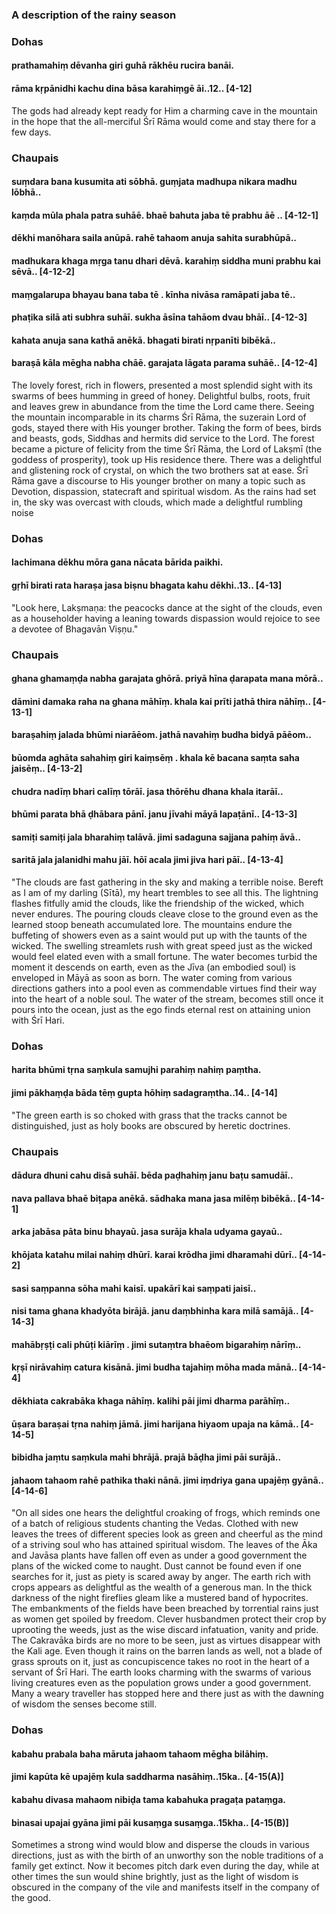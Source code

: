 ### A description of the rainy season

### Dohas

#### prathamahiṃ dēvanha giri guhā rākhēu rucira banāi.
#### rāma kṛpānidhi kachu dina bāsa karahiṃgē āi..12.. [4-12]

The gods had already kept ready for Him a charming cave in the mountain in the hope that the all-merciful Śrī Rāma would come and stay there for a few days.

### Chaupais

#### suṃdara bana kusumita ati sōbhā. guṃjata madhupa nikara madhu lōbhā..
#### kaṃda mūla phala patra suhāē. bhaē bahuta jaba tē prabhu āē .. [4-12-1]
#### dēkhi manōhara saila anūpā. rahē tahaom anuja sahita surabhūpā..
#### madhukara khaga mṛga tanu dhari dēvā. karahiṃ siddha muni prabhu kai sēvā.. [4-12-2]
#### maṃgalarupa bhayau bana taba tē . kīnha nivāsa ramāpati jaba tē..
#### phaṭika silā ati subhra suhāī. sukha āsīna tahāom dvau bhāī.. [4-12-3]
#### kahata anuja sana kathā anēkā. bhagati birati nṛpanīti bibēkā..
#### baraṣā kāla mēgha nabha chāē. garajata lāgata parama suhāē.. [4-12-4]

The lovely forest, rich in flowers, presented a most splendid sight with its swarms of bees humming in greed of honey. Delightful bulbs, roots, fruit and leaves grew in abundance from the time the Lord came there. Seeing the mountain incomparable in its charms Śrī Rāma, the suzerain Lord of gods, stayed there with His younger brother. Taking the form of bees, birds and beasts, gods, Siddhas and hermits did service to the Lord. The forest became a picture of felicity from the time Śrī Rāma, the Lord of Lakṣmī (the goddess of prosperity), took up His residence there. There was a delightful and glistening rock of crystal, on which the two brothers sat at ease. Śrī Rāma gave a discourse to His younger brother on many a topic such as Devotion, dispassion, statecraft and spiritual wisdom. As the rains had set in, the sky was overcast with clouds, which made a delightful rumbling noise

### Dohas

#### lachimana dēkhu mōra gana nācata bārida paikhi.
#### gṛhī birati rata haraṣa jasa biṣnu bhagata kahu dēkhi..13.. [4-13]

"Look here, Lakṣmaṇa: the peacocks dance at the sight of the clouds, even as a householder having a leaning towards dispassion would rejoice to see a devotee of Bhagavān Viṣṇu."

### Chaupais

#### ghana ghamaṃḍa nabha garajata ghōrā. priyā hīna ḍarapata mana mōrā..
#### dāmini damaka raha na ghana māhīṃ. khala kai prīti jathā thira nāhīṃ.. [4-13-1]
#### baraṣahiṃ jalada bhūmi niarāēom. jathā navahiṃ budha bidyā pāēom..
#### būomda aghāta sahahiṃ giri kaiṃsēṃ . khala kē bacana saṃta saha jaisēṃ.. [4-13-2]
#### chudra nadīṃ bhari calīṃ tōrāī. jasa thōrēhu dhana khala itarāī..
#### bhūmi parata bhā ḍhābara pānī. janu jīvahi māyā lapaṭānī.. [4-13-3]
#### samiṭi samiṭi jala bharahiṃ talāvā. jimi sadaguna sajjana pahiṃ āvā..
#### saritā jala jalanidhi mahu jāī. hōī acala jimi jiva hari pāī.. [4-13-4]

"The clouds are fast gathering in the sky and making a terrible noise. Bereft as I am of my darling (Sītā), my heart trembles to see all this. The lightning flashes fitfully amid the clouds, like the friendship of the wicked, which never endures. The pouring clouds cleave close to the ground even as the learned stoop beneath accumulated lore. The mountains endure the buffeting of showers even as a saint would put up with the taunts of the wicked. The swelling streamlets rush with great speed just as the wicked would feel elated even with a small fortune. The water becomes turbid the moment it descends on earth, even as the Jīva (an embodied soul) is enveloped in Māyā as soon as born. The water coming from various directions gathers into a pool even as commendable virtues find their way into the heart of a noble soul. The water of the stream, becomes still once it pours into the ocean, just as the ego finds eternal rest on attaining union with Śrī Hari.

### Dohas

#### harita bhūmi tṛna saṃkula samujhi parahiṃ nahiṃ paṃtha.
#### jimi pākhaṃḍa bāda tēṃ gupta hōhiṃ sadagraṃtha..14.. [4-14]

"The green earth is so choked with grass that the tracks cannot be distinguished, just as holy books are obscured by heretic doctrines.

### Chaupais

#### dādura dhuni cahu disā suhāī. bēda paḍhahiṃ janu baṭu samudāī..
#### nava pallava bhaē biṭapa anēkā. sādhaka mana jasa milēṃ bibēkā.. [4-14-1]
#### arka jabāsa pāta binu bhayaū. jasa surāja khala udyama gayaū..
#### khōjata katahu milai nahiṃ dhūrī. karai krōdha jimi dharamahi dūrī.. [4-14-2]
#### sasi saṃpanna sōha mahi kaisī. upakārī kai saṃpati jaisī..
#### nisi tama ghana khadyōta birājā. janu daṃbhinha kara milā samājā.. [4-14-3]
#### mahābṛṣṭi cali phūṭi kiārīṃ . jimi sutaṃtra bhaēom bigarahiṃ nārīṃ..
#### kṛṣī nirāvahiṃ catura kisānā. jimi budha tajahiṃ mōha mada mānā.. [4-14-4]
#### dēkhiata cakrabāka khaga nāhīṃ. kalihi pāi jimi dharma parāhīṃ..
#### ūṣara baraṣai tṛna nahiṃ jāmā. jimi harijana hiyaom upaja na kāmā.. [4-14-5]
#### bibidha jaṃtu saṃkula mahi bhrājā. prajā bāḍha jimi pāi surājā..
#### jahaom tahaom rahē pathika thaki nānā. jimi iṃdriya gana upajēṃ gyānā.. [4-14-6]

"On all sides one hears the delightful croaking of frogs, which reminds one of a batch of religious students chanting the Vedas. Clothed with new leaves the trees of different species look as green and cheerful as the mind of a striving soul who has attained spiritual wisdom. The leaves of the Āka and Javāsa plants have fallen off even as under a good government the plans of the wicked come to naught. Dust cannot be found even if one searches for it, just as piety is scared away by anger. The earth rich with crops appears as delightful as the wealth of a generous man. In the thick darkness of the night fireflies gleam like a mustered band of hypocrites. The embankments of the fields have been breached by torrential rains just as women get spoiled by freedom. Clever husbandmen protect their crop by uprooting the weeds, just as the wise discard infatuation, vanity and pride. The Cakravāka birds are no more to be seen, just as virtues disappear with the Kali age. Even though it rains on the barren lands as well, not a blade of grass sprouts on it, just as concupiscence takes no root in the heart of a servant of Śrī Hari. The earth looks charming with the swarms of various living creatures even as the population grows under a good government. Many a weary traveller has stopped here and there just as with the dawning of wisdom the senses become still.

### Dohas

#### kabahu prabala baha māruta jahaom tahaom mēgha bilāhiṃ.
#### jimi kapūta kē upajēṃ kula saddharma nasāhiṃ..15ka.. [4-15(A)]
#### kabahu divasa mahaom nibiḍa tama kabahuka pragaṭa pataṃga.
#### binasai upajai gyāna jimi pāi kusaṃga susaṃga..15kha.. [4-15(B)]

Sometimes a strong wind would blow and disperse the clouds in various directions, just as with the birth of an unworthy son the noble traditions of a family get extinct. Now it becomes pitch dark even during the day, while at other times the sun would shine brightly, just as the light of wisdom is obscured in the company of the vile and manifests itself in the company of the good.